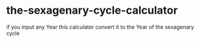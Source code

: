 # the-sexagenary-cycle-calculator
if you input any Year  this calculator convert it to the Year of the sexagenary cycle
